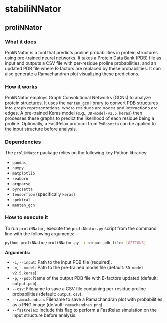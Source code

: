 # stabiliNNator

## proliNNator

### What it does
ProliNNator is a tool that predicts proline probabilities in protein structures using pre-trained neural networks. It takes a Protein Data Bank (PDB) file as input and outputs a CSV file with per-residue proline probabilities, and an updated PDB file where B-factors are replaced by these probabilities. It can also generate a Ramachandran plot visualizing these predictions.

### How it works
ProliNNator employs Graph Convolutional Networks (GCNs) to analyze protein structures. It uses the `menten_gcn` library to convert PDB structures into graph representations, where residues are nodes and interactions are edges. A pre-trained Keras model (e.g., `3D-model-v2.5.keras`) then processes these graphs to predict the likelihood of each residue being a proline. Optionally, a FastRelax protocol from `PyRosetta` can be applied to the input structure before analysis.

### Dependencies
The `proliNNator` package relies on the following key Python libraries:
*   `pandas`
*   `numpy`
*   `matplotlib`
*   `seaborn`
*   `argparse`
*   `pyrosetta`
*   `tensorflow` (specifically `keras`)
*   `spektral`
*   `menten_gcn`

### How to execute it
To run `proliNNator`, execute the `proliNNator.py` script from the command line with the following arguments:

```bash
python proliNNator/proliNNator.py -i <input_pdb_file> [OPTIONS]
```

**Arguments:**
*   `-i`, `--input`: Path to the input PDB file (required).
*   `-m`, `--model`: Path to the pre-trained model file (default: `3D-model-v2.5.keras`).
*   `-p`, `--pdb`: Name of the output PDB file with B-factors updated (default: `output.pdb`).
*   `--csv`: Filename to save a CSV file containing per-residue proline probabilities (default: `output.csv`).
*   `--ramachandran`: Filename to save a Ramachandran plot with probabilities as a PNG image (default: `ramachandran.png`).
*   `--fastrelax`: Include this flag to perform a FastRelax simulation on the input structure before analysis.
